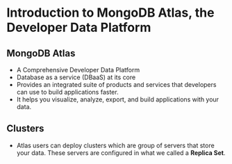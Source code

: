# Introduction to MongoDB Atlas, the Developer Data Platform

## MongoDB Atlas

-   A Comprehensive Developer Data Platform
-   Database as a service (DBaaS) at its core
-   Provides an integrated suite of products and services that developers can use to build applications faster.
-   It helps you visualize, analyze, export, and build applications with your data.

## Clusters

-   Atlas users can deploy clusters which are group of servers that store your data. These servers are configured in what we called a **Replica Set**.

